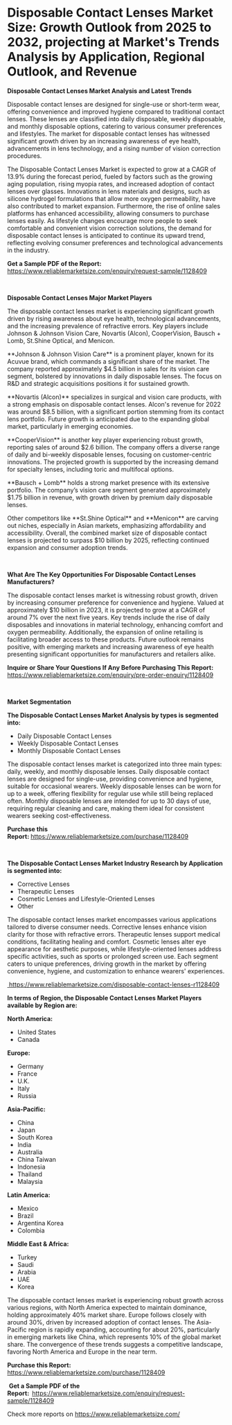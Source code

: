 <p><h1>Disposable Contact Lenses Market Size: Growth Outlook from 2025 to 2032, projecting at Market's Trends Analysis by Application, Regional Outlook, and Revenue</h1></p><p><strong>Disposable Contact Lenses Market Analysis and Latest Trends</strong></p>
<p><p>Disposable contact lenses are designed for single-use or short-term wear, offering convenience and improved hygiene compared to traditional contact lenses. These lenses are classified into daily disposable, weekly disposable, and monthly disposable options, catering to various consumer preferences and lifestyles. The market for disposable contact lenses has witnessed significant growth driven by an increasing awareness of eye health, advancements in lens technology, and a rising number of vision correction procedures.</p><p>The Disposable Contact Lenses Market is expected to grow at a CAGR of 13.9% during the forecast period, fueled by factors such as the growing aging population, rising myopia rates, and increased adoption of contact lenses over glasses. Innovations in lens materials and designs, such as silicone hydrogel formulations that allow more oxygen permeability, have also contributed to market expansion. Furthermore, the rise of online sales platforms has enhanced accessibility, allowing consumers to purchase lenses easily. As lifestyle changes encourage more people to seek comfortable and convenient vision correction solutions, the demand for disposable contact lenses is anticipated to continue its upward trend, reflecting evolving consumer preferences and technological advancements in the industry.</p></p>
<p><strong>Get a Sample PDF of the Report:&nbsp;</strong> <a href="https://www.reliablemarketsize.com/enquiry/request-sample/1128409?utm_campaign=2478&utm_medium=2&utm_source=Github&utm_content=ia&utm_term=03032025&utm_id=disposable-contact-lenses">https://www.reliablemarketsize.com/enquiry/request-sample/1128409</a></p>
<p>&nbsp;</p>
<p><strong>Disposable Contact Lenses Major Market Players</strong></p>
<p><p>The disposable contact lenses market is experiencing significant growth driven by rising awareness about eye health, technological advancements, and the increasing prevalence of refractive errors. Key players include Johnson & Johnson Vision Care, Novartis (Alcon), CooperVision, Bausch + Lomb, St.Shine Optical, and Menicon.</p><p>**Johnson & Johnson Vision Care** is a prominent player, known for its Acuvue brand, which commands a significant share of the market. The company reported approximately $4.5 billion in sales for its vision care segment, bolstered by innovations in daily disposable lenses. The focus on R&D and strategic acquisitions positions it for sustained growth.</p><p>**Novartis (Alcon)** specializes in surgical and vision care products, with a strong emphasis on disposable contact lenses. Alcon's revenue for 2022 was around $8.5 billion, with a significant portion stemming from its contact lens portfolio. Future growth is anticipated due to the expanding global market, particularly in emerging economies.</p><p>**CooperVision** is another key player experiencing robust growth, reporting sales of around $2.6 billion. The company offers a diverse range of daily and bi-weekly disposable lenses, focusing on customer-centric innovations. The projected growth is supported by the increasing demand for specialty lenses, including toric and multifocal options.</p><p>**Bausch + Lomb** holds a strong market presence with its extensive portfolio. The company’s vision care segment generated approximately $1.75 billion in revenue, with growth driven by premium daily disposable lenses.</p><p>Other competitors like **St.Shine Optical** and **Menicon** are carving out niches, especially in Asian markets, emphasizing affordability and accessibility. Overall, the combined market size of disposable contact lenses is projected to surpass $10 billion by 2025, reflecting continued expansion and consumer adoption trends.</p></p>
<p>&nbsp;</p>
<p><strong>What Are The Key Opportunities For Disposable Contact Lenses Manufacturers?</strong></p>
<p><p>The disposable contact lenses market is witnessing robust growth, driven by increasing consumer preference for convenience and hygiene. Valued at approximately $10 billion in 2023, it is projected to grow at a CAGR of around 7% over the next five years. Key trends include the rise of daily disposables and innovations in material technology, enhancing comfort and oxygen permeability. Additionally, the expansion of online retailing is facilitating broader access to these products. Future outlook remains positive, with emerging markets and increasing awareness of eye health presenting significant opportunities for manufacturers and retailers alike.</p></p>
<p><strong>Inquire or Share Your Questions If Any Before Purchasing This Report:</strong> <a href="https://www.reliablemarketsize.com/enquiry/pre-order-enquiry/1128409?utm_campaign=2478&utm_medium=2&utm_source=Github&utm_content=ia&utm_term=03032025&utm_id=disposable-contact-lenses">https://www.reliablemarketsize.com/enquiry/pre-order-enquiry/1128409</a></p>
<p>&nbsp;</p>
<p><strong>Market Segmentation</strong></p>
<p><strong>The Disposable Contact Lenses Market Analysis by types is segmented into:</strong></p>
<p><ul><li>Daily Disposable Contact Lenses</li><li>Weekly Disposable Contact Lenses</li><li>Monthly Disposable Contact Lenses</li></ul></p>
<p><p>The disposable contact lenses market is categorized into three main types: daily, weekly, and monthly disposable lenses. Daily disposable contact lenses are designed for single-use, providing convenience and hygiene, suitable for occasional wearers. Weekly disposable lenses can be worn for up to a week, offering flexibility for regular use while still being replaced often. Monthly disposable lenses are intended for up to 30 days of use, requiring regular cleaning and care, making them ideal for consistent wearers seeking cost-effectiveness.</p></p>
<p><strong>Purchase this Report:&nbsp;</strong><a href="https://www.reliablemarketsize.com/purchase/1128409?utm_campaign=2478&utm_medium=2&utm_source=Github&utm_content=ia&utm_term=03032025&utm_id=disposable-contact-lenses">https://www.reliablemarketsize.com/purchase/1128409</a></p>
<p>&nbsp;</p>
<p><strong>The Disposable Contact Lenses Market Industry Research by Application is segmented into:</strong></p>
<p><ul><li>Corrective Lenses</li><li>Therapeutic Lenses</li><li>Cosmetic Lenses and Lifestyle-Oriented Lenses</li><li>Other</li></ul></p>
<p><p>The disposable contact lenses market encompasses various applications tailored to diverse consumer needs. Corrective lenses enhance vision clarity for those with refractive errors. Therapeutic lenses support medical conditions, facilitating healing and comfort. Cosmetic lenses alter eye appearance for aesthetic purposes, while lifestyle-oriented lenses address specific activities, such as sports or prolonged screen use. Each segment caters to unique preferences, driving growth in the market by offering convenience, hygiene, and customization to enhance wearers' experiences.</p></p>
<p><a href="https://www.reliablemarketsize.com/disposable-contact-lenses-r1128409?utm_campaign=2478&utm_medium=2&utm_source=Github&utm_content=ia&utm_term=03032025&utm_id=disposable-contact-lenses">&nbsp;https://www.reliablemarketsize.com/disposable-contact-lenses-r1128409</a></p>
<p><strong>In terms of Region, the Disposable Contact Lenses Market Players available by Region are:</strong></p>
<p>
    <p> <strong> North America: </strong>
        <ul>
            <li>United States</li>
            <li>Canada</li>
        </ul>
        </p> 
    <p> <strong> Europe: </strong>
        <ul>
            <li>Germany</li>
            <li>France</li>
            <li>U.K.</li>
            <li>Italy</li>
            <li>Russia</li>
        </ul>
        </p> 
    <p> <strong> Asia-Pacific: </strong>
        <ul>
            <li>China</li>
            <li>Japan</li>
            <li>South Korea</li>
            <li>India</li>
            <li>Australia</li>
            <li>China Taiwan</li>
            <li>Indonesia</li>
            <li>Thailand</li>
            <li>Malaysia</li>
        </ul>
        </p> 
    <p> <strong> Latin America: </strong>
        <ul>
            <li>Mexico</li>
            <li>Brazil</li>
            <li>Argentina Korea</li>
            <li>Colombia</li>
        </ul>
        </p> 
    <p> <strong> Middle East & Africa: </strong>
        <ul>
            <li>Turkey</li>
            <li>Saudi</li>
            <li>Arabia</li>
            <li>UAE</li>
            <li>Korea</li>
        </ul>
    </p>
    </p>
<p><p>The disposable contact lenses market is experiencing robust growth across various regions, with North America expected to maintain dominance, holding approximately 40% market share. Europe follows closely with around 30%, driven by increased adoption of contact lenses. The Asia-Pacific region is rapidly expanding, accounting for about 20%, particularly in emerging markets like China, which represents 10% of the global market share. The convergence of these trends suggests a competitive landscape, favoring North America and Europe in the near term.</p></p>
<p><strong>Purchase this Report: </strong><a href="https://www.reliablemarketsize.com/purchase/1128409?utm_campaign=2478&utm_medium=2&utm_source=Github&utm_content=ia&utm_term=03032025&utm_id=disposable-contact-lenses">https://www.reliablemarketsize.com/purchase/1128409</a></p>
<p>&nbsp;<strong>Get a Sample PDF of the Report:&nbsp;&nbsp;</strong><a href="https://www.reliablemarketsize.com/enquiry/request-sample/1128409?utm_campaign=2478&utm_medium=2&utm_source=Github&utm_content=ia&utm_term=03032025&utm_id=disposable-contact-lenses">https://www.reliablemarketsize.com/enquiry/request-sample/1128409</a></p>
<p><strong></strong></p>
<p>Check more reports on <a href="https://www.reliablemarketsize.com/?utm_campaign=2478&utm_medium=2&utm_source=Github&utm_content=ia&utm_term=03032025&utm_id=disposable-contact-lenses">https://www.reliablemarketsize.com/</a></p>